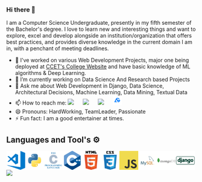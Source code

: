 ### Hi there 👋
I am a Computer Science Undergraduate, presently in my fifth semester of the Bachelor's degree.
I love to learn new and interesting things and want to explore, excel and develop alongside an institution/organization that offers best practices, and provides diverse knowledge in the current domain I am in, with a penchant of meeting deadlines.<br />
<!--
**anshulg954/anshulg954** is a ✨ _special_ ✨ repository because its `README.md` (this file) appears on your GitHub profile.

Here are some ideas to get you started:

-->
- 🔭 I've worked on various Web Development Projects, major one being deployed at <a href="http://ccet.ac.in">CCET's College Website</a> and have basic knowledge of ML algorithms & Deep Learning.<br />
- 👯 I’m currently working on Data Science And Research based Projects<br />
- 💬 Ask me about Web Development in Django, Data Science, Architectural Decisions, Machine Learning, Data Mining, Textual Data<br />
- 📫 How to reach me: <a href="https://www.instagram.com/anshulg954/"><img src="https://image.flaticon.com/icons/png/512/174/174855.png" width="25px;"></a> &nbsp;&nbsp;&nbsp;&nbsp;
<a href="https://www.linkedin.com/in/anshulg954/"><img src="https://image.flaticon.com/icons/png/512/174/174857.png" width="25px;"></a> &nbsp;&nbsp;&nbsp;&nbsp;
<a href="https://twitter.com/anshulg954"> <img src="https://image.flaticon.com/icons/svg/733/733579.svg" width="25px;"></a> &nbsp;&nbsp;&nbsp;&nbsp;
<a href="http://guptaanshul.me"> <img src="https://github.com/anshulg954/anshulg954.github.io/blob/master/img/01.png" width="25px;"></a> <br />
- 😄 Pronouns: HardWorking, TeamLeader, Passionate <br />
- ⚡ Fun fact: I am a good entertainer at times.<br />
<h2><b>Languages and Tool's ⚙️ </b></h2> 
<img align="left" alt="Visual Studio Code" width="50px" src="https://raw.githubusercontent.com/github/explore/80688e429a7d4ef2fca1e82350fe8e3517d3494d/topics/visual-studio-code/visual-studio-code.png" />
<img align="left" alt="Python3" width="50px"src="https://raw.githubusercontent.com/github/explore/80688e429a7d4ef2fca1e82350fe8e3517d3494d/topics/python/python.png" />
<img align="left" alt="C" width="50px" src="https://raw.githubusercontent.com/github/explore/80688e429a7d4ef2fca1e82350fe8e3517d3494d/topics/c/c.png" />
<img align="left" alt="CPP" width="50px" src="https://raw.githubusercontent.com/github/explore/80688e429a7d4ef2fca1e82350fe8e3517d3494d/topics/cpp/cpp.png" />
<img align="left" alt="HTML5" width="50px" src="https://raw.githubusercontent.com/github/explore/80688e429a7d4ef2fca1e82350fe8e3517d3494d/topics/html/html.png" />
<img align="left" alt="CSS3" width="50px" src="https://raw.githubusercontent.com/github/explore/80688e429a7d4ef2fca1e82350fe8e3517d3494d/topics/css/css.png" />
<img align="left" alt="JavaScript" width="50px" src="https://raw.githubusercontent.com/github/explore/80688e429a7d4ef2fca1e82350fe8e3517d3494d/topics/javascript/javascript.png" />
<img align="left" alt="MySQL" width="50px" src="https://raw.githubusercontent.com/github/explore/80688e429a7d4ef2fca1e82350fe8e3517d3494d/topics/mysql/mysql.png" />
<img align="left" alt="MongoDB" width="50px" src="https://raw.githubusercontent.com/github/explore/80688e429a7d4ef2fca1e82350fe8e3517d3494d/topics/mongodb/mongodb.png" />
<img align="left" alt="Django" width="50px" src="https://github.com/devicons/devicon/blob/master/icons/django/django-line.svg"/>
<br />
<h2></h2>
<img src="https://github-readme-stats.vercel.app/api?username=anshulg954&show_icons=true&theme=radical"/>
